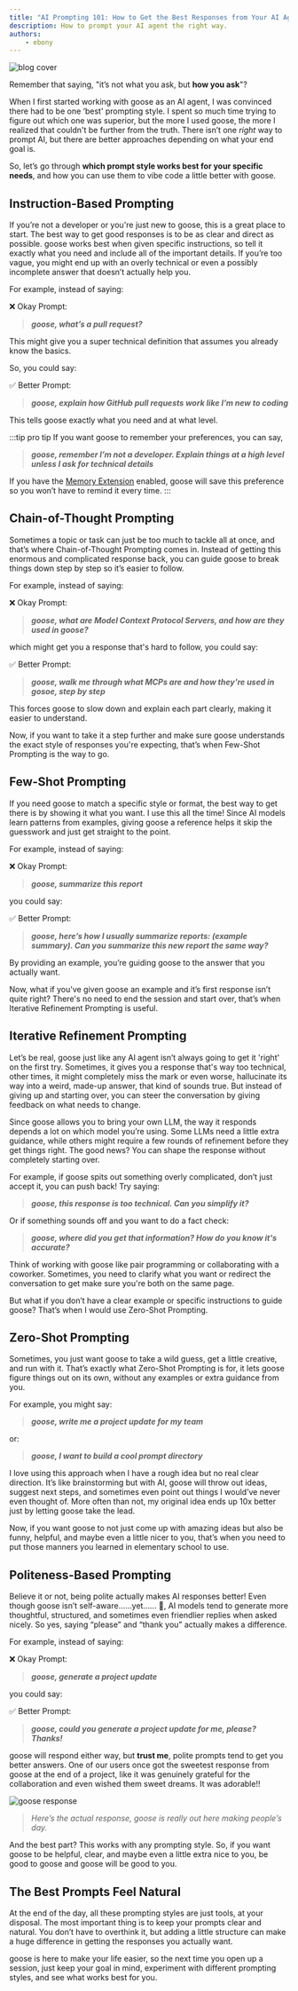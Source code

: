 ```yaml
---
title: "AI Prompting 101: How to Get the Best Responses from Your AI Agent"
description: How to prompt your AI agent the right way.
authors: 
    - ebony
---
```

![blog cover](prompt.png)

Remember that saying, "it’s not what you ask, but **how you ask**"?

When I first started working with goose as an AI agent, I was convinced there had to be one ‘best' prompting style. I spent so much time trying to figure out which one was superior, but the more I used goose, the more I realized that couldn't be further from the truth. There isn’t one _right_  way to prompt AI, but there are better approaches depending on what your end goal is.

So, let’s go through **which prompt style works best for your specific needs**, and how you can use them to vibe code a little better with goose.

<!--truncate-->

## Instruction-Based Prompting

If you’re not a developer or you're just new to goose, this is a great place to start. The best way to get good responses is to be as clear and direct as possible. goose works best when given specific instructions, so tell it exactly what you need and include all of the important details. If you’re too vague, you might end up with an overly technical or even a possibly incomplete answer that doesn’t actually help you.


For example, instead of saying:

❌ Okay Prompt: 

>_**goose, what’s a pull request?**_ 

This might give you a super technical definition that assumes you already know the basics. 

So, you could say:

✅ Better Prompt:
>_**goose, explain how GitHub pull requests work like I’m new to coding**_ 

This tells goose exactly what you need and at what level. 


:::tip pro tip
If you want goose to remember your preferences, you can say, 

>_**goose, remember I’m not a developer. Explain things at a high level unless I ask for technical details**_

If you have the [Memory Extension](/docs/mcp/memory-mcp) enabled, goose will save this preference so you won’t have to remind it every time. 
:::

## Chain-of-Thought Prompting

Sometimes a topic or task can just be too much to tackle all at once, and that’s where Chain-of-Thought Prompting comes in. Instead of getting this enormous and complicated response back, you can guide goose to break things down step by step so it’s easier to follow.


For example, instead of saying:

❌ Okay Prompt: 

>_**goose, what are Model Context Protocol Servers, and how are they used in goose?**_

which might get you a response that's hard to follow, you could say:

✅ Better Prompt:
 
>_**goose, walk me through what MCPs are and how they're used in gosoe, step by step**_ 

This forces goose to slow down and explain each part clearly, making it easier to understand.

Now, if you want to take it a step further and make sure goose understands the exact style of responses you're expecting, that’s when Few-Shot Prompting is the way to go.

## Few-Shot Prompting

If you need goose to match a specific style or format, the best way to get there is by showing it what you want. I use this all the time! Since AI models learn patterns from examples, giving goose a reference helps it skip the guesswork and just get straight to the point.

For example, instead of saying: 

❌ Okay Prompt: 

>_**goose, summarize this report**_ 

you could say: 

✅ Better Prompt:

>_**goose, here’s how I usually summarize reports: (example summary). Can you summarize this new report the same way?**_
 
By providing an example, you’re guiding goose to the answer that you actually want.

Now, what if you've given goose an example and it’s first response isn’t quite right? There's no need to end the session and start over, that’s when Iterative Refinement Prompting is useful.

## Iterative Refinement Prompting

Let’s be real, goose just like any AI agent isn’t always going to get it 'right' on the first try. Sometimes, it gives you a response that's way too technical, other times, it might completely miss the mark or even worse, hallucinate its way into a weird, made-up answer, that kind of sounds true. But instead of giving up and starting over, you can steer the conversation by giving feedback on what needs to change.

Since goose allows you to bring your own LLM, the way it responds depends a lot on which model you’re using. Some LLMs need a little extra guidance, while others might require a few rounds of refinement before they get things right. The good news? You can shape the response without completely starting over.

For example, if goose spits out something overly complicated, don’t just accept it, you can push back! Try saying:

>_**goose, this response is too technical. Can you simplify it?**_ 

Or if something sounds off and you want to do a fact check:

>_**goose, where did you get that information? How do you know it's accurate?**_ 

Think of working with goose like pair programming or collaborating with a coworker. Sometimes, you need to clarify what you want or redirect the conversation to get make sure you're both on the same page.

But what if you don’t have a clear example or specific instructions to guide goose? That’s when I would use Zero-Shot Prompting.

## Zero-Shot Prompting

Sometimes, you just want goose to take a wild guess, get a little creative, and run with it. That’s exactly what Zero-Shot Prompting is for, it lets goose figure things out on its own, without any examples or extra guidance from you.

For example, you might say:

>_**goose, write me a project update for my team**_ 

or: 

>_**goose, I want to build a cool prompt directory**_ 

I love using this approach when I have a rough idea but no real clear direction. It’s like brainstorming but with AI, goose will throw out ideas, suggest next steps, and sometimes even point out things I would’ve never even thought of. More often than not, my original idea ends up 10x better just by letting goose take the lead.

Now, if you want goose to not just come up with amazing ideas but also be funny, helpful, and maybe even a little nicer to you, that’s when you need to put those manners you learned in elementary school to use.

## Politeness-Based Prompting

Believe it or not, being polite actually makes AI responses better! Even though goose isn’t self-aware……yet…… 👀, AI models tend to generate more thoughtful, structured, and sometimes even friendlier replies when asked nicely. So yes, saying “please” and “thank you” actually makes a difference.

For example, instead of saying:

❌ Okay Prompt:

>_**goose, generate a project update**_ 

you could say:

✅ Better Prompt:

>_**goose, could you generate a project update for me, please? Thanks!**_ 

goose will respond either way, but **trust me**, polite prompts tend to get you better answers. One of our users once got the sweetest response from goose at the end of a project, like it was genuinely grateful for the collaboration and even wished them sweet dreams. It was adorable!!

![goose response](politenessprompt.png)
>_Here’s the actual response, goose is really out here making people’s day._

And the best part? This works with any prompting style. So, if you want goose to be helpful, clear, and maybe even a little extra nice to you, be good to goose and goose will be good to you.

## The Best Prompts Feel Natural

At the end of the day, all these prompting styles are just tools, at your disposal. The most important thing is to keep your prompts clear and natural. You don’t have to overthink it, but adding a little structure can make a huge difference in getting the responses you actually want.

goose is here to make your life easier, so the next time you open up a session, just keep your goal in mind, experiment with different prompting styles, and see what works best for you.

<head>
  <meta property="og:title" content="AI Prompting 101: How to Get the Best Responses from Your AI Agent" />
  <meta property="og:type" content="article" />
  <meta property="og:url" content="https://block.github.io/goose/blog/2025/03/13/better-ai-prompting" />
  <meta property="og:description" content="How to prompt and vibe code your way to better responses." />
  <meta property="og:image" content="http://block.github.io/goose/assets/images/prompt-078b12695f95c4f0eac3861a8a2611ef.png" />
  <meta name="twitter:card" content="summary_large_image" />
  <meta property="twitter:domain" content="block.github.io/goose" />
  <meta name="twitter:title" content="AI Prompting 101: How to Get the Best Responses from Your AI Agent" />
  <meta name="twitter:description" content="How to prompt and vibe code your way to better responses." />
  <meta name="twitter:image" content="http://block.github.io/goose/assets/images/prompt-078b12695f95c4f0eac3861a8a2611ef.png" />
</head>